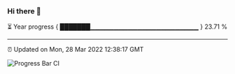### Hi there 👋

⏳ Year progress { ███████▁▁▁▁▁▁▁▁▁▁▁▁▁▁▁▁▁▁▁▁▁▁▁ } 23.71 %

---

⏰ Updated on Mon, 28 Mar 2022 12:38:17 GMT

![Progress Bar CI](https://github.com/ZhaoGui/ZhaoGui/workflows/Progress%20Bar%20CI/badge.svg)
